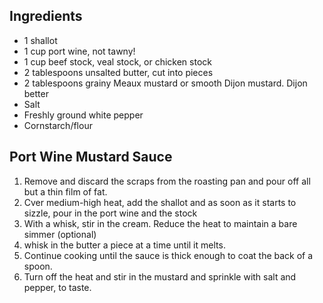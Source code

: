 ## Ingredients
- 1 shallot
- 1 cup port wine, not tawny! 
- 1 cup beef stock, veal stock, or chicken stock  
- 2 tablespoons unsalted butter, cut into pieces  
- 2 tablespoons grainy Meaux mustard or smooth Dijon mustard. Dijon better 
- Salt  
- Freshly ground white pepper 
- Cornstarch/flour 

## Port Wine Mustard Sauce
1.  Remove and discard the scraps from the roasting pan and pour off all but a thin film of fat.
2.  Cver medium-high heat, add the shallot and as soon as it starts to sizzle, pour in the port wine and the stock
3.  With a whisk, stir in the cream. Reduce the heat to maintain a bare simmer (optional) 
4.  whisk in the butter a piece at a time until it melts.
5.  Continue cooking until the sauce is thick enough to coat the back of a spoon.
6.  Turn off the heat and stir in the mustard and sprinkle with salt and pepper, to taste.